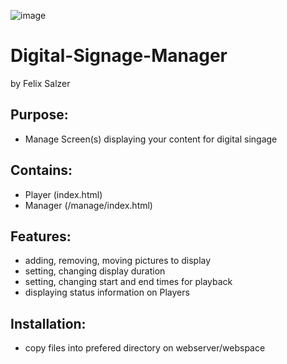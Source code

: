 ![image](https://github.com/fel1xs/Digital-Signage-Manager/assets/140620040/680c76da-9bc6-48b7-9c77-6ca7baed5359)

# Digital-Signage-Manager

by Felix Salzer

## Purpose:
- Manage Screen(s) displaying your content for digital singage

## Contains:
- Player (index.html)
- Manager (/manage/index.html)

## Features:
- adding, removing, moving pictures to display
- setting, changing display duration
- setting, changing start and end times for playback
- displaying status information on Players

## Installation:
- copy files into prefered directory on webserver/webspace
